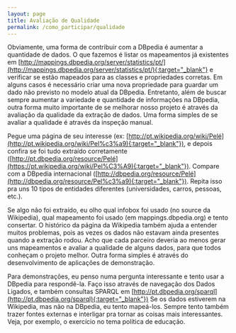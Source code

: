```yaml
---
layout: page
title: Avaliação de Qualidade
permalink: /como_participar/qualidade
---
```



Obviamente, uma forma de contribuir com a DBpedia é aumentar a quantidade de dados. O que fazemos é listar os mapeamentos já existentes em [http://mappings.dbpedia.org/server/statistics/pt/](http://mappings.dbpedia.org/server/statistics/pt/){:target="_blank"} e verificar se estão mapeados para as classes e propriedades corretas. Em alguns casos é necessário criar uma nova propriedade para guardar um dado não previsto no modelo atual da DBpedia.
Entretanto, além de buscar sempre aumentar a variedade e quantidade de informações na DBpedia, outra forma muito importante de se melhorar nosso projeto é através da avaliação da qualidade da extração de dados.
Uma forma simples de se avaliar a qualidade é através da inspeção manual. 

Pegue uma página de seu interesse (ex: [http://pt.wikipedia.org/wiki/Pelé](http://pt.wikipedia.org/wiki/Pel%c3%a9){:target="_blank"}), e depois confira se foi tudo extraído corretamente ([http://pt.dbpedia.org/resource/Pelé](https://pt.wikipedia.org/wiki/Pel%C3%A9){:target="_blank"}). Compare com a DBpedia internacional ([http://dbpedia.org/resource/Pelé](http://dbpedia.org/resource/Pel%c3%a9){:target="_blank"}). Repita isso pra uns 10 tipos de entidades diferentes (universidades, carros, pessoas, etc.). 


Se algo não foi extraído, eu olho qual infobox foi usado (no source da Wikipedia), qual mapeamento foi usado (em mappings.dbpedia.org) e tento consertar. O histórico da página da Wikipedia também ajuda a entender muitos problemas, pois as vezes os dados não estavam ainda presentes quando a extração rodou. Acho que cada parceiro deveria ao menos gerar uns mapeamentos e avaliar a qualidade de alguns dados, para que todos conheçam o projeto melhor.
Outra forma simples é através do desenvolvimento de aplicações de demonstração. 


Para demonstrações, eu penso numa pergunta interessante e tento usar a DBpedia para respondê-la. Faço isso através de navegação dos Dados Ligados, e também consultas SPARQL em [http://pt.dbpedia.org/sparql](http://pt.dbpedia.org/sparql){:target="_blank"}) Se os dados estiverem na Wikipedia, mas não na DBpedia, eu tento mapeá-los. Sempre tento também trazer fontes externas e interligar pra tornar as coisas mais interessantes. Veja, por exemplo, o exercício no tema política de educação.


